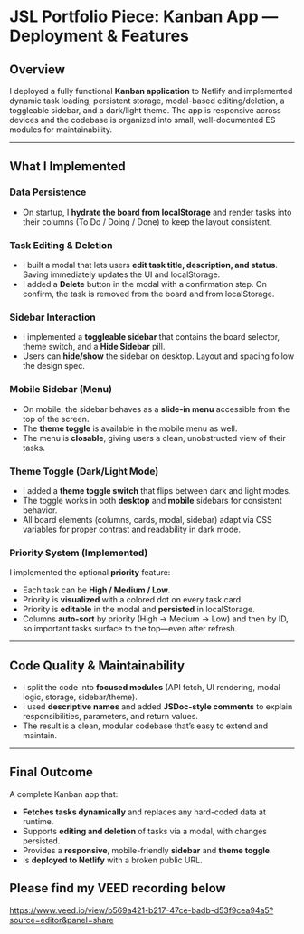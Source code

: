 # JSL Portfolio Piece: Kanban App — Deployment & Features

## Overview

I deployed a fully functional **Kanban application** to Netlify and implemented dynamic task loading, persistent storage, modal-based editing/deletion, a toggleable sidebar, and a dark/light theme. The app is responsive across devices and the codebase is organized into small, well-documented ES modules for maintainability.

---

## What I Implemented

### Data Persistence

- On startup, I **hydrate the board from localStorage** and render tasks into their columns (To Do / Doing / Done) to keep the layout consistent.

### Task Editing & Deletion

- I built a modal that lets users **edit task title, description, and status**.
  Saving immediately updates the UI and localStorage.
- I added a **Delete** button in the modal with a confirmation step.
  On confirm, the task is removed from the board and from localStorage.

### Sidebar Interaction

- I implemented a **toggleable sidebar** that contains the board selector, theme switch, and a **Hide Sidebar** pill.
- Users can **hide/show** the sidebar on desktop. Layout and spacing follow the design spec.

### Mobile Sidebar (Menu)

- On mobile, the sidebar behaves as a **slide-in menu** accessible from the top of the screen.
- The **theme toggle** is available in the mobile menu as well.
- The menu is **closable**, giving users a clean, unobstructed view of their tasks.

### Theme Toggle (Dark/Light Mode)

- I added a **theme toggle switch** that flips between dark and light modes.
- The toggle works in both **desktop** and **mobile** sidebars for consistent behavior.
- All board elements (columns, cards, modal, sidebar) adapt via CSS variables for proper contrast and readability in dark mode.

### Priority System (Implemented)

I implemented the optional **priority** feature:

- Each task can be **High / Medium / Low**.
- Priority is **visualized** with a colored dot on every task card.
- Priority is **editable** in the modal and **persisted** in localStorage.
- Columns **auto-sort** by priority (High → Medium → Low) and then by ID, so important tasks surface to the top—even after refresh.

---

## Code Quality & Maintainability

- I split the code into **focused modules** (API fetch, UI rendering, modal logic, storage, sidebar/theme).
- I used **descriptive names** and added **JSDoc-style comments** to explain responsibilities, parameters, and return values.
- The result is a clean, modular codebase that’s easy to extend and maintain.

---

## Final Outcome

A complete Kanban app that:

- **Fetches tasks dynamically** and replaces any hard-coded data at runtime.
- Supports **editing and deletion** of tasks via a modal, with changes persisted.
- Provides a **responsive**, mobile-friendly **sidebar** and **theme toggle**.
- Is **deployed to Netlify** with a broken public URL.

## Please find my VEED recording below

https://www.veed.io/view/b569a421-b217-47ce-badb-d53f9cea94a5?source=editor&panel=share
